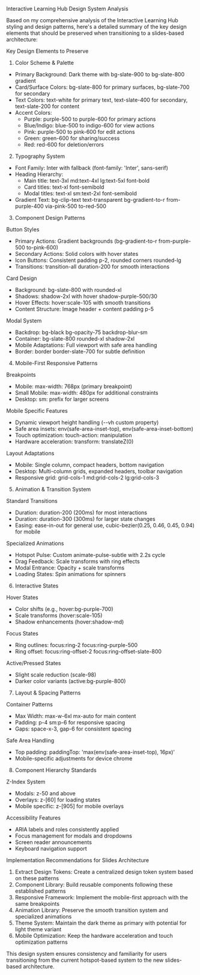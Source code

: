 Interactive Learning Hub Design System Analysis

Based on my comprehensive analysis of the Interactive Learning Hub styling and design patterns, here's a detailed summary of the key design elements that should be preserved when transitioning to a slides-based architecture:

Key Design Elements to Preserve

1. Color Scheme & Palette

- Primary Background: Dark theme with bg-slate-900 to bg-slate-800 gradient
- Card/Surface Colors: bg-slate-800 for primary surfaces, bg-slate-700 for secondary
- Text Colors: text-white for primary text, text-slate-400 for secondary, text-slate-200 for content
- Accent Colors:
  - Purple: purple-500 to purple-600 for primary actions
  - Blue/Indigo: blue-500 to indigo-600 for view actions
  - Pink: purple-500 to pink-600 for edit actions
  - Green: green-600 for sharing/success
  - Red: red-600 for deletion/errors

2. Typography System

- Font Family: Inter with fallback (font-family: 'Inter', sans-serif)
- Heading Hierarchy:
  - Main title: text-3xl md:text-4xl lg:text-5xl font-bold
  - Card titles: text-xl font-semibold
  - Modal titles: text-xl sm:text-2xl font-semibold
- Gradient Text: bg-clip-text text-transparent bg-gradient-to-r from-purple-400 via-pink-500 to-red-500

3. Component Design Patterns

Button Styles

- Primary Actions: Gradient backgrounds (bg-gradient-to-r from-purple-500 to-pink-600)
- Secondary Actions: Solid colors with hover states
- Icon Buttons: Consistent padding p-2, rounded corners rounded-lg
- Transitions: transition-all duration-200 for smooth interactions

Card Design

- Background: bg-slate-800 with rounded-xl
- Shadows: shadow-2xl with hover shadow-purple-500/30
- Hover Effects: hover:scale-105 with smooth transitions
- Content Structure: Image header + content padding p-5

Modal System

- Backdrop: bg-black bg-opacity-75 backdrop-blur-sm
- Container: bg-slate-800 rounded-xl shadow-2xl
- Mobile Adaptations: Full viewport with safe area handling
- Border: border border-slate-700 for subtle definition

4. Mobile-First Responsive Patterns

Breakpoints

- Mobile: max-width: 768px (primary breakpoint)
- Small Mobile: max-width: 480px for additional constraints
- Desktop: sm: prefix for larger screens

Mobile Specific Features

- Dynamic viewport height handling (--vh custom property)
- Safe area insets: env(safe-area-inset-top), env(safe-area-inset-bottom)
- Touch optimization: touch-action: manipulation
- Hardware acceleration: transform: translateZ(0)

Layout Adaptations

- Mobile: Single column, compact headers, bottom navigation
- Desktop: Multi-column grids, expanded headers, toolbar navigation
- Responsive grid: grid-cols-1 md:grid-cols-2 lg:grid-cols-3

5. Animation & Transition System

Standard Transitions

- Duration: duration-200 (200ms) for most interactions
- Duration: duration-300 (300ms) for larger state changes
- Easing: ease-in-out for general use, cubic-bezier(0.25, 0.46, 0.45, 0.94) for mobile

Specialized Animations

- Hotspot Pulse: Custom animate-pulse-subtle with 2.2s cycle
- Drag Feedback: Scale transforms with ring effects
- Modal Entrance: Opacity + scale transforms
- Loading States: Spin animations for spinners

6. Interactive States

Hover States

- Color shifts (e.g., hover:bg-purple-700)
- Scale transforms (hover:scale-105)
- Shadow enhancements (hover:shadow-md)

Focus States

- Ring outlines: focus:ring-2 focus:ring-purple-500
- Ring offset: focus:ring-offset-2 focus:ring-offset-slate-800

Active/Pressed States

- Slight scale reduction (scale-98)
- Darker color variants (active:bg-purple-800)

7. Layout & Spacing Patterns

Container Patterns

- Max Width: max-w-6xl mx-auto for main content
- Padding: p-4 sm:p-6 for responsive spacing
- Gaps: space-x-3, gap-6 for consistent spacing

Safe Area Handling

- Top padding: paddingTop: 'max(env(safe-area-inset-top), 16px)'
- Mobile-specific adjustments for device chrome

8. Component Hierarchy Standards

Z-Index System

- Modals: z-50 and above
- Overlays: z-[60] for loading states
- Mobile specific: z-[905] for mobile overlays

Accessibility Features

- ARIA labels and roles consistently applied
- Focus management for modals and dropdowns
- Screen reader announcements
- Keyboard navigation support

Implementation Recommendations for Slides Architecture

1. Extract Design Tokens: Create a centralized design token system based on these patterns
2. Component Library: Build reusable components following these established patterns
3. Responsive Framework: Implement the mobile-first approach with the same breakpoints
4. Animation Library: Preserve the smooth transition system and specialized animations
5. Theme System: Maintain the dark theme as primary with potential for light theme variant
6. Mobile Optimization: Keep the hardware acceleration and touch optimization patterns

This design system ensures consistency and familiarity for users transitioning from the current hotspot-based system to the new slides-based architecture.